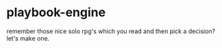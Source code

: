 # playbook-engine
remember those nice solo rpg's which you read and then pick a decision? let's make one.
